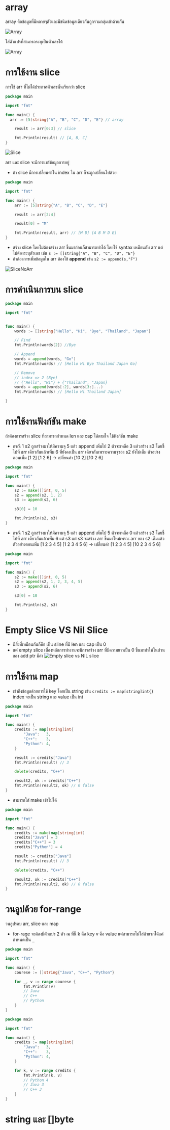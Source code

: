 # array
array คือข้อมูลที่มีหลายๆตัวและมีชนิดข้อมูลเดียวกันถูกรวมกลุ่มเข้าด้วยกัน

![Array](/images/Array.png)

ใส่ตัวแปรที่สามารถระบุเป็นตัวเลขได้

![Array](/images/ArrayIndex.png)

# การใช้งาน slice
การใช้ arr ที่ไม่ได้ประกาศตัวเลขนั้นเรียกว่า slice 

```go
package main

import "fmt"

func main() {
  arr := [5]string{"A", "B", "C", "D", "E"} // array

	result := arr[0:3] // slice

	fmt.Println(result) // [A, B, C]
}

```

![Slice](/images/Slice.png)

arr และ slice จะมีการแชร์ข้อมูลการอยู่ 
- ถ้า slice มีการเปลี่ยนค่าใน index ใน arr ก็จะถูกเปลี่ยนไปด้วย

```go
package main

import "fmt"

func main() {
	arr := [5]string{"A", "B", "C", "D", "E"}

	result := arr[2:4]

	result[0] = "M"

	fmt.Println(result, arr) // [M D] [A B M D E]
}

```

- สร้าง slice โดยไม่ต้องสร้าง arr ขึ้นมาก่อนก็สามารถทำได้ โดยใช้ syntax เหมือนกับ arr แต่ไม่ต้องระบุตัวเลข เช่น `s := []string{"A", "B", "C", "D", "E"}` 
- ถ้าต้องการเพิ่มข้อมูลใน arr ต้องใข้ **append** เช่น `s2 := append(s,"F")`

![SliceNoArr](/images/SliceNoArr.png)

# การดำเนินการบน slice

```go
package main

import "fmt"


func main() {
	words := []string{"Hello", "Hi", "Bye", "Thailand", "Japan"}

	// Find
	fmt.Println(words[2]) //Bye

	// Append
	words = append(words, "Go")
	fmt.Println(words) // [Hello Hi Bye Thailand Japan Go]

	// Remove
	// index => 2 (Bye)
	// {"Hello", "Hi"} + {"Thailand", "Japan}
	words = append(words[:2], words[3:]...)
	fmt.Println(words) // [Hello Hi Thailand Japan]

}

```

# การใช้งานฟังก์ชัน make
ถ้าต้องการสร้าง slice ที่สามารถกำหนด len และ cap ได้ตามใจ ใช้ฟังก์ชัน make

- กรณี 1 s2 ถูกสร้างมาให้มีความจุ 5 แล้ว append เพิ่มไป 2 ตัวจะเหลือ 3 แล้วสร้าง s3 โดยชี้ไปที่ arr เดียวกันแล้วเพิ่ม 6 ที่ยังคงเป็น arr เดียวกันเพราะความจุของ s2 ยังไม่เต็ม ตัวอย่างตอนเพิ่ม [1 2] [1 2 6] -> เปลี่ยนค่า [10 2] [10 2 6] 
```go
package main

import "fmt"

func main() {
	s2 := make([]int, 0, 5)
	s2 = append(s2, 1, 2)
	s3 := append(s2, 6)

	s3[0] = 10

	fmt.Println(s2, s3)
}

```

- กรณี 1 s2 ถูกสร้างมาให้มีความจุ 5 แล้ว append เพิ่มไป 5 ตัวจะเหลือ 0 แล้วสร้าง s3 โดยชี้ไปที่ arr เดียวกันแล้วเพิ่ม 6 แต่ s3 แต่ s3 จะสร้าง arr ขึ้นมาใหม่เพราะ arr ของ s2 เต็มแล้ว ตัวอย่างตอนเพิ่ม [1 2 3 4 5] [1 2 3 4 5 6] -> เปลี่ยนค่า [1 2 3 4 5] [10 2 3 4 5 6]
```go
package main

import "fmt"

func main() {
	s2 := make([]int, 0, 5)
	s2 = append(s2, 1, 2, 3, 4, 5)
	s3 := append(s2, 6)

	s3[0] = 10

	fmt.Println(s2, s3)
}
```

# Empty Slice VS Nil Slice
- มีสิ่งที่เหมือนกันก็คือ เป็น sline ที่มี len และ cap เป็น 0 
- แต่ empty slice เบื่องหลักการทำงานจะมีการสร้าง arr ที่มีความยาวเป็น 0 ขึ้นมาทำให้ในส่วนของ add ptr มีค่า
![Empty slice vs NIL slice](/images/EMSVSNILS.png)

# การใช้งาน map
- เข้าถึงข้อมูลด้วยการใช้ key โดยเป็น string เช่น `credits := map[string]int{}` index จะเป็น string และ value เป็น int 
```go
package main

import "fmt"

func main() {
	credits := map[string]int{
		"Java":   3,
		"C++":    3,
		"Python": 4,
	}

	result := credits["Java"]
	fmt.Println(result) // 3

	delete(credits, "C++")

	result2, ok := credits["C++"]
	fmt.Println(result2, ok) // 0 false
}

```

- สามารถใส่ make เข้าไปได้
```go
package main

import "fmt"

func main() {
	credits := make(map[string]int)
	credits["Java"] = 3
	credits["C++"] = 3
	credits["Python"] = 4

	result := credits["Java"]
	fmt.Println(result) // 3

	delete(credits, "C++")

	result2, ok := credits["C++"]
	fmt.Println(result2, ok) // 0 false
}

```

# วนลูปด้วย for-range
วนลูปรอบ arr, slice และ map

  - for-rage จะต้องมีตัวแปร 2 ตัว ณ ที่นี้ k คือ key v คือ value แต่สามารถไม่ใส่ตัวแรกได้แค่กำหนดเป็น `_`

```go
package main

import "fmt"

func main() {
	courese := []string{"Java", "C++", "Python"}

	for _, v := range courese {
		fmt.Println(v)
		// Java
		// C++
		// Python
	}
}

```

```go
package main

import "fmt"

func main() {
	credits := map[string]int{
		"Java":   3,
		"C++":    3,
		"Python": 4,
	}

	for k, v := range credits {
		fmt.Println(k, v)
		// Python 4
		// Java 3
		// C++ 3
	}
}

```

# string และ []byte 